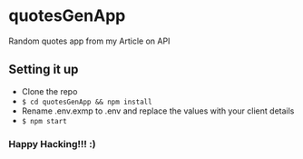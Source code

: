 # quotesGenApp
Random quotes app  from my Article on API

## Setting it up
* Clone the repo
* `$ cd quotesGenApp && npm install`
* Rename .env.exmp to .env and replace the values with your client details
* `$ npm start`

### Happy Hacking!!! :)
